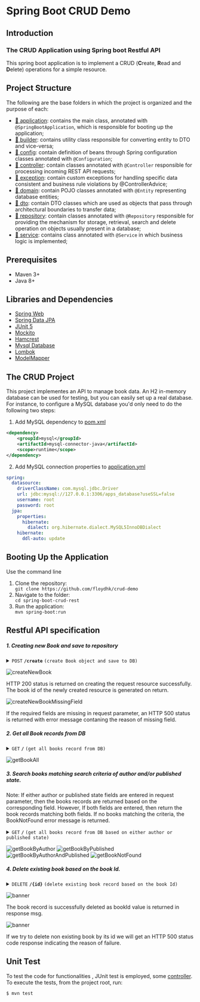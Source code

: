 # Spring Boot CRUD Demo 


## Introduction

### The CRUD Application using Spring boot Restful API
This spring boot application is to implement a CRUD (**C**reate, **R**ead and **D**elete) operations for a simple resource. 


## Project Structure

The following are the base folders in which the project is organized and the purpose of each:
- [📁 application](src/main/java/com/aia/crud/application): contains the main class, annotated with `@SpringBootApplication`, which is responsible for booting up the application;
- [📁 builder](src/main/java/com/aia/crud/builder): contains utility class responsible for converting entity to DTO and vice-versa;
- [📁 config](src/main/java/com/aia/crud/config): contain definition of beans through Spring configuration classes annotated with `@Configuration`;
- [📁 controller](src/main/java/com/aia/crud/controller): contain classes annotated with `@Controller` responsible for processing incoming REST API requests;
- [📁 exception](src/main/java/com/aia/crud/exception): contain custom exceptions for handling specific data consistent and business rule violations by @ControllerAdvice;
- [📁 domain](src/main/java/com/aia/crud/model/domain): contain POJO classes annotated with `@Entity` representing database entities;
- [📁 dto](src/main/java/com/aia/crud/model/dto): contain DTO classes which are used as objects that pass through architectural boundaries to transfer data; 
- [📁 repository](src/main/java/com/aia/crud/repository): contain classes annotated with `@Repository` responsible for providing the mechanism for storage, retrieval, search and delete operation on objects usually present in a database;
- [📁 service](src/main/java/com/aia/crud/service): contains class annotated with `@Service` in which business logic is implemented;


## Prerequisites
- Maven 3+
- Java 8+


## Libraries and Dependencies
- [Spring Web](https://docs.spring.io/spring-framework/docs/current/reference/html/web.html)
- [Spring Data JPA](https://spring.io/projects/spring-data-jpa)
- [JUnit 5](https://junit.org/junit5/)
- [Mockito](https://site.mockito.org/)
- [Hamcrest](http://hamcrest.org/)
- [Mysql Database](https://www.mysql.com)
- [Lombok](https://projectlombok.org/)
- [ModelMapper](http://modelmapper.org/)


## The CRUD Project
This project implementes an API to manage book data. An H2 in-memory database can be used for testing, but you can easily set up a real database. For instance, to configure a MySQL database you'd only need to do the following two steps:

1. Add MySQL dependency to [pom.xml](./pom.xml)
````xml
<dependency>
    <groupId>mysql</groupId>
    <artifactId>mysql-connector-java</artifactId>
    <scope>runtime</scope>
</dependency>
````

2. Add MySQL connection properties to [application.yml](./src/main/resources/application.yml)
````yaml
spring:
  datasource:
    driverClassName: com.mysql.jdbc.Driver
    url: jdbc:mysql://127.0.0.1:3306/apps_database?useSSL=false
    username: root
    password: root
  jpa:
    properties:
      hibernate:
        dialect: org.hibernate.dialect.MySQL5InnoDBDialect
    hibernate:
      ddl-auto: update
````

## Booting Up the Application
Use the command line 
<ol>
<li>Clone the repository:</li>
  <code>git clone https://github.com/floydhk/crud-demo</code>
<li>Navigate to the folder:</li>
  <code>cd spring-boot-crud-rest</code>
<li>Run the application:</li>
  <code>mvn spring-boot:run</code>
</ol>


## Restful API specification
#####  1. Creating new Book and save to repository

<details>
 <summary><code>POST</code> <code><b>/create</b></code> <code>(create Book object and save to DB)</code></summary>

###### Parameters

> | name      |  type     | data type               | description                                                           |
> |-----------|-----------|-------------------------|-----------------------------------------------------------------------|
> | None      |  required | request Body (JSON)           | {  "author": "gary",   "title": "java 11","published": 1}  |


###### Responses

> | http code     | content-type                      | response                                                            |
> |---------------|-----------------------------------|---------------------------------------------------------------------|
> | `200`         | `application/json`                  | {"bookId":11}   (Return id if successfully created)                               |
                                                      |
</details>


  ![createNewBook](./docs/createBookSuccess.JPG)
  
  HTTP 200 status is returned on creating the request resource successfully. The book id of the newly created resource is generated on return. 

  ![createNewBookMissingField](./docs/createBookMissingField.JPG)
  
  If the required fields are missing in request parameter, an HTTP 500 status is returned with error message contaning the reason of missing field.

 #####  2. Get all Book records from DB

<details>
 <summary><code>GET</code> <code><b>/</b></code> <code>(get all books record from DB)</code></summary>

###### Parameters

> | name      |  type     | data type               | description                                                           |
> |-----------|-----------|-------------------------|-----------------------------------------------------------------------|
> | None      |           |            |    |


###### Responses

> | http code     | content-type                      | response                                                            |
> |---------------|-----------------------------------|---------------------------------------------------------------------|
> | `200`         | `application/json`                  | {{"author":"gary","title":"java 22","published":true}} (Return all books data in JSON format)                               |
> | `404`         | `application/json`                  | (Return Book Not Found error message if no any book in DB)                               |
                                                        |
</details>



  ![getBookAll](./docs/searchAll.JPG)





##### 3. Search books matching search criteria of author and/or published state. 

Note: If either author or published state fields are entered in request parameter, then the books records are returned based on the corresponding field. However, If both fields are entered, then return the book records matching both fields. If no books matching the criteria, the BookNotFound error message is returned.

<details>
 <summary><code>GET</code> <code><b>/</b></code> <code>(get all books record from DB based on either author or published state)</code></summary>

###### Parameters

> | name      |  type     | data type               | description                                                           |
> |-----------|-----------|-------------------------|-----------------------------------------------------------------------|
> | author    | optional      | text                |  (Author name)   |
> | published  | optional      | text                |  (Published state)   |


###### Responses

> | http code     | content-type                      | response                                                            |
> |---------------|-----------------------------------|---------------------------------------------------------------------|
> | `200`         | `application/json`                  | [{"id":11,"author":"gary","title":"java 22","published":true}] (Return all books data matching the above criteria in JSON format)                               |
> | `404`         | `application/json`                  | (Return Book Not Found error message if not matching the above criteria in JSON format)                               |
                                                      |
</details>


  ![getBookByAuthor](./docs/searchByAuthor.JPG) 
  ![getBookByPublished](./docs/searchByPublished.JPG)
  ![getBookByAuthorAndPublished](./docs/searchByPublishedAuthor.JPG)
  ![getBookNotFound](./docs/searchByNotFound.JPG)

##### 4. Delete existing book based on the book Id.

<details>
 <summary><code>DELETE</code> <code><b>/{id}</b></code> <code>(delete existing book record based on the book Id)</code></summary>

Note: the book Id is appended at the end of the endpoint as path variable.

######  Parameters

> | name      |  type     | data type               | description                                                           |
> |-----------|-----------|-------------------------|-----------------------------------------------------------------------|
> | none    |       |                 |    |



###### Responses

> | http code     | content-type                      | response                                                            |
> |---------------|-----------------------------------|---------------------------------------------------------------------|
> | `200`         | `application/json`                  |  {"bookId":11}  (Return book Id that has been deleted successfully in JSON format)                               |
> | `500`         | `application/json`                  | {"statusCode":500,"timestamp":"2024-07-09T06:41:03.015+00:00","message":"No class com.aia.crud.model.domain.Book entity with id 110 exists!","description":"uri=/api/v1/book/110"} (Return error message if not matching the book id in JSON format)                               |
                                                      |
</details>

  ![banner](./docs/deleteBook.JPG)
  
  The book record is successfully deleted as bookId value is returned in response msg.
  
  ![banner](./docs/deleteBookNotFound.JPG)
  

  If we try to delete non existing book by its id we will get an HTTP 500 status code response indicating the reason of failure.

## Unit Test
To test the code for functionalities , JUnit test is employed, some [controller](./src/test/java/com/aia/crud/controller). To execute the tests, from the project root, run:
````bash
$ mvn test
````

